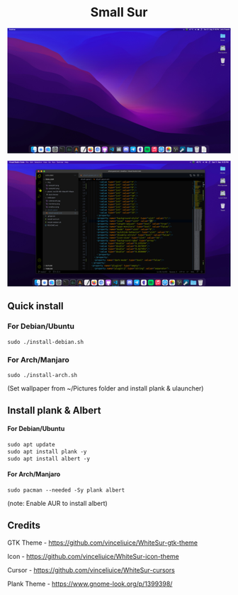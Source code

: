 <h1 align="center"> Small Sur </h1>
<p align="center"> <img src="img/sample1.png"/> </p>
<p align="center"> <img src="img/sample2.png"/> </p>


## Quick install 
### For Debian/Ubuntu
```
sudo ./install-debian.sh
``` 

### For Arch/Manjaro
```
sudo ./install-arch.sh
```

(Set wallpaper from ~/Pictures folder and install plank & ulauncher)

## Install plank & Albert
#### For Debian/Ubuntu
```
sudo apt update
sudo apt install plank -y
sudo apt install albert -y
```
#### For Arch/Manjaro
```
sudo pacman --needed -Sy plank albert
```
(note: Enable AUR to install albert)


## Credits 
GTK Theme - https://github.com/vinceliuice/WhiteSur-gtk-theme

Icon - https://github.com/vinceliuice/WhiteSur-icon-theme 

Cursor - https://github.com/vinceliuice/WhiteSur-cursors

Plank Theme - https://www.gnome-look.org/p/1399398/
